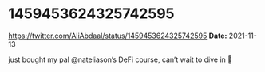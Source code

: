 # 1459453624325742595
https://twitter.com/AliAbdaal/status/1459453624325742595
**Date:** 2021-11-13

just bought my pal @nateliason’s DeFi course, can’t wait to dive in 🚀
